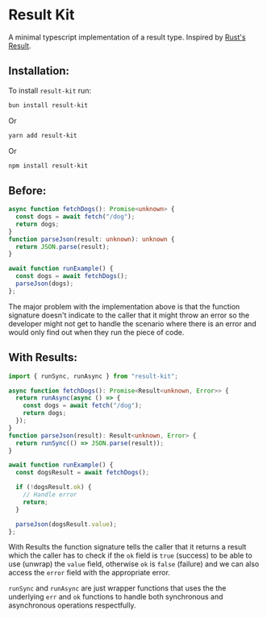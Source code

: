 # Result Kit

A minimal typescript implementation of a result type. Inspired by [Rust's Result](https://doc.rust-lang.org/book/ch09-02-recoverable-errors-with-result.html "Rust Result").

## Installation:

To install `result-kit` run:

```sh
bun install result-kit
```

Or

```sh
yarn add result-kit
```

Or

```sh
npm install result-kit
```

## Before:

```ts
async function fetchDogs(): Promise<unknown> {
  const dogs = await fetch("/dog");
  return dogs;
}
function parseJson(result: unknown): unknown {
  return JSON.parse(result);
}

await function runExample() {
  const dogs = await fetchDogs();
  parseJson(dogs);
};
```

The major problem with the implementation above is that the function signature doesn't indicate to the caller that it might throw an error so the developer might not get to handle the scenario where there is an error and would only find out when they run the piece of code.

## With Results:

```ts
import { runSync, runAsync } from "result-kit";

async function fetchDogs(): Promise<Result<unknown, Error>> {
  return runAsync(async () => {
    const dogs = await fetch("/dog");
    return dogs;
  });
}
function parseJson(result): Result<unknown, Error> {
  return runSync(() => JSON.parse(result));
}

await function runExample() {
  const dogsResult = await fetchDogs();

  if (!dogsResult.ok) {
    // Handle error
    return;
  }

  parseJson(dogsResult.value);
};
```

With Results the function signature tells the caller that it returns a result which the caller has to check if the `ok` field is `true` (success) to be able to use (unwrap) the `value` field, otherwise `ok` is `false` (failure) and we can also access the `error` field with the appropriate error.

`runSync` and `runAsync` are just wrapper functions that uses the the underlying `err` and `ok` functions to handle both synchronous and asynchronous operations respectfully.
